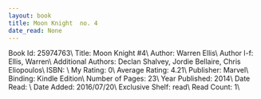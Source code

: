```yaml
---
layout: book
title: Moon Knight  no. 4
date_read: None
---
```


Book Id: 25974763\ 
Title: Moon Knight #4\ 
Author: Warren Ellis\ 
Author l-f: Ellis, Warren\ 
Additional Authors: Declan Shalvey, Jordie Bellaire, Chris Eliopoulos\ 
ISBN: \ 
My Rating: 0\ 
Average Rating: 4.21\ 
Publisher: Marvel\ 
Binding: Kindle Edition\ 
Number of Pages: 23\ 
Year Published: 2014\ 
Date Read: \ 
Date Added: 2016/07/20\ 
Exclusive Shelf: read\ 
Read Count: 1\ 

